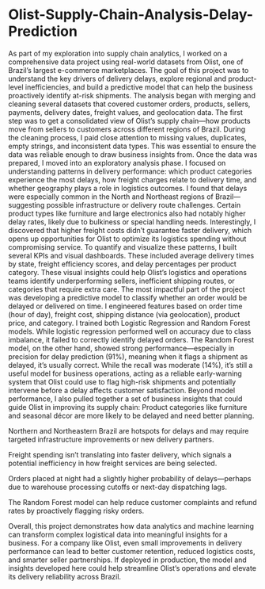 # Olist-Supply-Chain-Analysis-Delay-Prediction

As part of my exploration into supply chain analytics, I worked on a comprehensive data project using real-world datasets from Olist, one of Brazil’s largest e-commerce marketplaces. The goal of this project was to understand the key drivers of delivery delays, explore regional and product-level inefficiencies, and build a predictive model that can help the business proactively identify at-risk shipments.
The analysis began with merging and cleaning several datasets that covered customer orders, products, sellers, payments, delivery dates, freight values, and geolocation data. The first step was to get a consolidated view of Olist’s supply chain—how products move from sellers to customers across different regions of Brazil. During the cleaning process, I paid close attention to missing values, duplicates, empty strings, and inconsistent data types. This was essential to ensure the data was reliable enough to draw business insights from.
Once the data was prepared, I moved into an exploratory analysis phase. I focused on understanding patterns in delivery performance: which product categories experience the most delays, how freight charges relate to delivery time, and whether geography plays a role in logistics outcomes. I found that delays were especially common in the North and Northeast regions of Brazil—suggesting possible infrastructure or delivery route challenges. Certain product types like furniture and large electronics also had notably higher delay rates, likely due to bulkiness or special handling needs. Interestingly, I discovered that higher freight costs didn’t guarantee faster delivery, which opens up opportunities for Olist to optimize its logistics spending without compromising service.
To quantify and visualize these patterns, I built several KPIs and visual dashboards. These included average delivery times by state, freight efficiency scores, and delay percentages per product category. These visual insights could help Olist’s logistics and operations teams identify underperforming sellers, inefficient shipping routes, or categories that require extra care.
The most impactful part of the project was developing a predictive model to classify whether an order would be delayed or delivered on time. I engineered features based on order time (hour of day), freight cost, shipping distance (via geolocation), product price, and category. I trained both Logistic Regression and Random Forest models. While logistic regression performed well on accuracy due to class imbalance, it failed to correctly identify delayed orders. The Random Forest model, on the other hand, showed strong performance—especially in precision for delay prediction (91%), meaning when it flags a shipment as delayed, it’s usually correct. While the recall was moderate (14%), it’s still a useful model for business operations, acting as a reliable early-warning system that Olist could use to flag high-risk shipments and potentially intervene before a delay affects customer satisfaction.
Beyond model performance, I also pulled together a set of business insights that could guide Olist in improving its supply chain:
Product categories like furniture and seasonal décor are more likely to be delayed and need better planning.


Northern and Northeastern Brazil are hotspots for delays and may require targeted infrastructure improvements or new delivery partners.


Freight spending isn’t translating into faster delivery, which signals a potential inefficiency in how freight services are being selected.


Orders placed at night had a slightly higher probability of delays—perhaps due to warehouse processing cutoffs or next-day dispatching lags.


The Random Forest model can help reduce customer complaints and refund rates by proactively flagging risky orders.


Overall, this project demonstrates how data analytics and machine learning can transform complex logistical data into meaningful insights for a business. For a company like Olist, even small improvements in delivery performance can lead to better customer retention, reduced logistics costs, and smarter seller partnerships. If deployed in production, the model and insights developed here could help streamline Olist’s operations and elevate its delivery reliability across Brazil.
